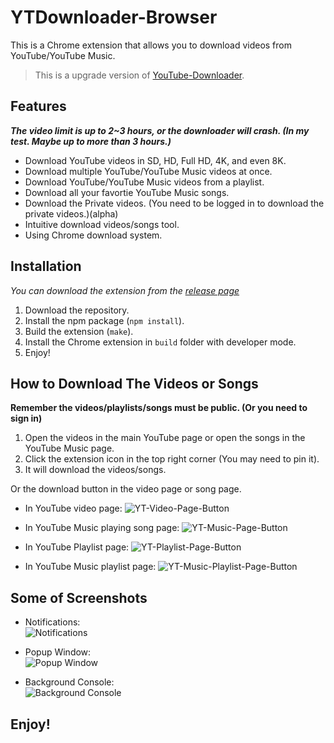 # YTDownloader-Browser

This is a Chrome extension that allows you to download videos from YouTube/YouTube Music.

> This is a upgrade version of [YouTube-Downloader](https://github.com/000hen/YouTube-Downloader).

## Features

___The video limit is up to 2~3 hours, or the downloader will crash. (In my test. Maybe up to more than 3 hours.)___

 * Download YouTube videos in SD, HD, Full HD, 4K, and even 8K.
 * Download multiple YouTube/YouTube Music videos at once.
 * Download YouTube/YouTube Music videos from a playlist.
 * Download all your favortie YouTube Music songs.
 * Download the Private videos. (You need to be logged in to download the private videos.)(alpha)
 * Intuitive download videos/songs tool.
 * Using Chrome download system.

## Installation

_You can download the extension from the [release page](https://github.com/000hen/YTDownloader-Browser/releases/latest)_

 1. Download the repository.
 2. Install the npm package (`npm install`).
 3. Build the extension (`make`).
 4. Install the Chrome extension in `build` folder with developer mode.
 5. Enjoy!

## How to Download The Videos or Songs

**Remember the videos/playlists/songs must be public. (Or you need to sign in)**

 1. Open the videos in the main YouTube page or open the songs in the YouTube Music page.
 2. Click the extension icon in the top right corner (You may need to pin it).
 3. It will download the videos/songs.

Or the download button in the video page or song page.
 
 * In YouTube video page:
 ![YT-Video-Page-Button](https://cdn.discordapp.com/attachments/698551378745884835/916841755490545744/unknown.png)

 * In YouTube Music playing song page:
 ![YT-Music-Page-Button](https://cdn.discordapp.com/attachments/698551378745884835/916842535563956244/unknown.png)

 * In YouTube Playlist page:
 ![YT-Playlist-Page-Button](https://cdn.discordapp.com/attachments/698551378745884835/916842441536053248/unknown.png)

 * In YouTube Music playlist page:
 ![YT-Music-Playlist-Page-Button](https://cdn.discordapp.com/attachments/698551378745884835/916842636751556608/unknown.png)

## Some of Screenshots

 * Notifications:  
 ![Notifications](https://cdn.discordapp.com/attachments/698551378745884835/951779185557377054/unknown.png)

 * Popup Window:  
 ![Popup Window](https://cdn.discordapp.com/attachments/698551378745884835/951785505090064414/unknown.png)

 * Background Console:  
 ![Background Console](https://cdn.discordapp.com/attachments/698551378745884835/951785721969147924/unknown.png)

## Enjoy!
